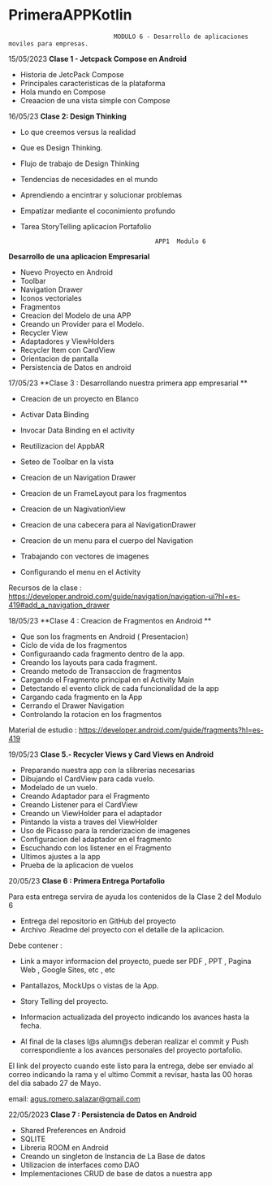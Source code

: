 # PrimeraAPPKotlin

                                 MODULO 6 - Desarrollo de aplicaciones moviles para empresas.

15/05/2023
**Clase 1 - Jetcpack Compose en Android** 

* Historia de JetcPack Compose 
* Principales caracteristicas de la plataforma 
* Hola mundo en Compose 
* Creaacion de una vista simple con Compose 

16/05/23
**Clase 2: Design Thinking**

* Lo que creemos versus la realidad 
* Que es Design Thinking.
* Flujo de trabajo de Design Thinking
* Tendencias de necesidades en el mundo
* Aprendiendo a encintrar y solucionar problemas 
* Empatizar mediante el coconimiento profundo 
* Tarea StoryTelling aplicacion Portafolio 
                                
                                           APP1  Modulo 6 

**Desarrollo de una aplicacion Empresarial** 

* Nuevo Proyecto en Android
* Toolbar 
* Navigation Drawer 
* Iconos vectoriales 
* Fragmentos 
* Creacion del Modelo de una APP
* Creando un Provider para el Modelo. 
* Recycler View 
* Adaptadores y ViewHolders 
* Recycler Item con CardView
* Orientacion de pantalla 
* Persistencia de Datos en android 

17/05/23
 **Clase 3 : Desarrollando nuestra primera app empresarial ** 

* Creacion de un proyecto en Blanco 
* Activar Data Binding 
* Invocar Data Binding en el activity 
* Reutilizacion del AppbAR 
* Seteo de Toolbar en la vista  

* Creacion de un Navigation Drawer 
* Creacion de un FrameLayout para los fragmentos 
* Creacion de un NagivationView 
* Creacion de una cabecera para al NavigationDrawer 
* Creacion de un menu para el cuerpo del Navigation 
* Trabajando con vectores de imagenes
* Configurando el menu en el Activity 

Recursos de la clase : https://developer.android.com/guide/navigation/navigation-ui?hl=es-419#add_a_navigation_drawer


18/05/23
**Clase 4 : Creacion de Fragmentos en Android **

* Que son los fragments en Android ( Presentacion) 
* Ciclo de vida de los fragmentos
* Configuraando cada fragmento dentro de la app. 
* Creando los layouts para cada fragment.
* Creando metodo de Transaccion de fragmentos 
* Cargando el Fragmento principal en el Activity Main 
* Detectando el evento click de cada funcionalidad de la app
* Cargando cada fragmento en la App 
* Cerrando el Drawer Navigation 
* Controlando la rotacion en los fragmentos

Material de estudio : https://developer.android.com/guide/fragments?hl=es-419



19/05/23  **Clase 5.- Recycler Views y Card Views en Android** 

* Preparando nuestra app con la slibrerias necesarias
* Dibujando el CardView para cada vuelo.
* Modelado de un  vuelo.
* Creando Adaptador para el Fragmento 
* Creando Listener para el CardView
* Creando un ViewHolder para el adaptador
* Pintando la vista a traves del ViewHolder
* Uso de Picasso para la renderizacion de imagenes
* Configuracion del adaptador en el fragmento  
* Escuchando con los listener en el Fragmento
* Ultimos ajustes a la app
* Prueba de la aplicacion de vuelos 


20/05/23
**Clase 6 : Primera Entrega Portafolio**  

Para esta entrega servira de ayuda los contenidos de la Clase 2 del Modulo 6 

* Entrega del repositorio en GitHub del proyecto
* Archivo .Readme del proyecto con el detalle de la aplicacion. 

Debe contener : 
 
   * Link a mayor informacion del proyecto, puede ser PDF , PPT , Pagina Web , Google Sites, etc , etc
   * Pantallazos, MockUps  o vistas de la App.
   * Story Telling del proyecto.
   * Informacion actualizada del proyecto indicando los avances hasta la fecha.

* Al final de la clases l@s alumn@s deberan realizar el commit y Push correspondiente a  los avances personales del proyecto portafolio.

El link del proyecto cuando este listo para la entrega, debe ser enviado al correo 
indicando la rama y el ultimo Commit a revisar, hasta las 00 horas del dia sabado 27 de Mayo.

email: agus.romero.salazar@gmail.com

22/05/2023 
**Clase 7 : Persistencia de Datos en Android** 

* Shared Preferences en Android 
* SQLITE 
* Libreria ROOM en Android 
* Creando un singleton de Instancia de La Base de datos 
* Utilizacion de interfaces como DAO
* Implementaciones CRUD de base de datos  a nuestra app 















